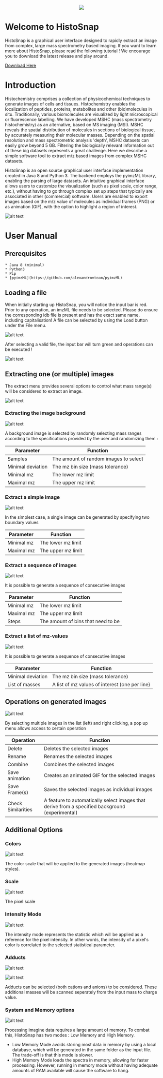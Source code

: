 <p align="center"> 
  <img src="https://github.com/proteoformix-software/HistoSnap/blob/main/src/main/resources/Banner.PNG" />
</p>

# Welcome to HistoSnap
  
HistoSnap is a graphical user interface designed to rapidly extract an image from complex, large mass spectrometry based imaging. If you want to learn more about HistoSnap, please read the following tutorial ! We encourage you to download the latest release and play around.

[Download Here](https://github.com/proteoformix-software/HistoSnap/files/8334735/HistoSnap-0.2.jar.zip)

# Introduction

Histochemistry comprises a collection of physicochemical techniques to generate images of cells and tissues. Histochemistry enables the localization of peptides, proteins, metabolites and other (bio)molecules in situ.
Traditionally, various biomolecules are visualized by light microscopical or fluorescence labelling. We have developed MSHC (mass spectrometry histochemistry) as an alternative, based on MS imaging (MSI). MSHC reveals the spatial distribution of molecules in sections of biological tissue, by accurately measuring their molecular masses.
Depending on the spatial resolution and mass spectrometric analysis 'depth', MSHC datasets can easily grow beyond 5 GB. Filtering the biologically relevant information out of these big datasets represents a great challenge. Here we describe a simple software tool to extract m/z based images from complex MSHC datasets.

HistoSnap is an open source graphical user interface implementation created in Java 8 and Python 3. The backend employs the pyimzML library, enabling the parsing of large datasets. An intuitive graphical interface allows users to customize the visualization (such as pixel scale, color range, etc.), without having to go through complex set up steps that typically are associated in other (commercial) software. Users are enabled to export images based on the m/z value of molecules as individual frames (PNG) or as animation (GIF), with the option to highlight a region of interest.

![alt text](https://github.com/proteoformix-software/HistoSnap/blob/main/src/main/resources/screenshots/histosnap_view.png?raw=true, "Full screenshot of the tool in action")

# User Manual

## Prerequisites
	* Java 8 (minimal)
	* Python3
	* Pip
	* [pyimzML](https://github.com/alexandrovteam/pyimzML)

## Loading a file

When initially starting up HistoSnap, you will notice the input bar is red. Prior to any operation, an imzML file needs to be selected. Please do ensure the corresponding idb file is present and has the exact same name, including capitalisation! A file can be selected by using the Load button under the File menu.

![alt text](https://github.com/proteoformix-software/HistoSnap/blob/main/src/main/resources/screenshots/histosnap_loading_1.png?raw=true, "Loading a file")

After selecting a valid file, the input bar will turn green and operations can be executed !

![alt text](https://github.com/proteoformix-software/HistoSnap/blob/main/src/main/resources/screenshots/histosnap_loading_2.png?raw=true, "A file was loaded")

## Extracting one (or multiple) images

The extract menu provides several options to control what mass range(s) will be considered to extract an image. 

![alt text](https://github.com/proteoformix-software/HistoSnap/blob/main/src/main/resources/screenshots/histosnap_extract_0.png?raw=true, "Extracting images")

### Extracting the image background

![alt text](https://github.com/proteoformix-software/HistoSnap/blob/main/src/main/resources/screenshots/histosnap_extract_1.png?raw=true, "Extracting a background image")

A background image is selected by randomly selecting mass ranges according to the specifications provided by the user and randomizing them : 
   
| Parameter  | Function |
| ------------- | ------------- |
| Samples  | The amount of random images to select  |
| Minimal deviation  | The mz bin size (mass tolerance)  | 
| Minimal mz  | The lower mz limit  | 
| Maximal mz  | The upper mz limit  | 

### Extract a simple image

![alt text](https://github.com/proteoformix-software/HistoSnap/blob/main/src/main/resources/screenshots/histosnap_extract_2.png?raw=true, "Extracting a single image")

In the simplest case, a single image can be generated by specifying two boundary values

| Parameter  | Function |
| ------------- | ------------- |
| Minimal mz  | The lower mz limit  | 
| Maximal mz  | The upper mz limit  | 

### Extract a sequence of images

![alt text](https://github.com/proteoformix-software/HistoSnap/blob/main/src/main/resources/screenshots/histosnap_extract_3.png?raw=true, "Extract multiple images")

It is possible to generate a sequence of consecutive images

| Parameter  | Function |
| ------------- | ------------- |
| Minimal mz  | The lower mz limit  | 
| Maximal mz  | The upper mz limit  | 
| Steps  | The amount of bins that need to be   | 

### Extract a list of mz-values

![alt text](https://github.com/proteoformix-software/HistoSnap/blob/main/src/main/resources/screenshots/histosnap_extract_4.png?raw=true, "Extract images based on a list of mz values")

It is possible to generate a sequence of consecutive images

| Parameter  | Function |
| ------------- | ------------- |
| Minimal deviation  | The mz bin size (mass tolerance)  | 
| List of masses  | A list of mz values of interest (one per line)  | 


## Operations on generated images

![alt text](https://github.com/proteoformix-software/HistoSnap/blob/main/src/main/resources/screenshots/histosnap_right_click.png?raw=true, "Potential operations")

By selecting multiple images in the list (left) and right clicking, a pop up menu allows access to certain operation

| Operation  | Function |
| ------------- | ------------- |
| Delete  | Deletes the selected images  | 
| Rename  | Renames the selected images  | 
| Combine  | Combines the selected images  | 
| Save animation  | Creates an animated GIF for the selected images  | 
| Save Frame(s)  | Saves the selected images as individual images  | 
| Check Similarities  | A feature to automatically select images that derive from a specified background (experimental)  | 

## Additional Options

### Colors

![alt text](https://github.com/proteoformix-software/HistoSnap/blob/main/src/main/resources/screenshots/histosnap_options_0.png?raw=true, "Heatmap colors")

The color scale that will be applied to the generated images (heatmap styles).

### Scale

![alt text](https://github.com/proteoformix-software/HistoSnap/blob/main/src/main/resources/screenshots/histosnap_options_1.png?raw=true, "Pixel Scales")

The pixel scale

### Intensity Mode

![alt text](hhttps://github.com/proteoformix-software/HistoSnap/blob/main/src/main/resources/screenshots/histosnap_options_2.png?raw=true, "Intensity Mode")

The intensity mode represents the statistic which will be applied as a reference for the pixel intensity. In other words, the intensity of a pixel's color is correlated to the selected statistical parameter.

### Adducts

![alt text](https://github.com/proteoformix-software/HistoSnap/blob/main/src/main/resources/screenshots/histosnap_options_3.png?raw=true, "Anion adducts")

![alt text](https://github.com/proteoformix-software/HistoSnap/blob/main/src/main/resources/screenshots/histosnap_options_4.png?raw=true, "Cation adducts")

Adducts can be selected (both cations and anions) to be considered. These additional masses will be scanned seperately from the input mass to charge value.

### System and Memory options

![alt text](https://github.com/proteoformix-software/HistoSnap/blob/main/src/main/resources/screenshots/histosnap_options_5.png?raw=true, "Memory options")

Processing imagine data requires a large amount of memory. To combat this, HistoSnap has two modes : Low Memory and High Memory. 

* Low Memory Mode avoids storing most data in memory by using a local database, which will be generated in the same folder as the input file. The trade-off is that this mode is slower.
* High Memory Mode loads the spectra in memory, allowing for faster processing. However, running in memory mode without having adequate amounts of RAM available will cause the software to hang.

